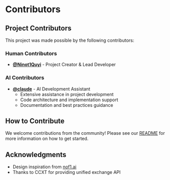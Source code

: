 # Contributors

## Project Contributors

This project was made possible by the following contributors:

### Human Contributors

- **[@Ninot1Quyi](https://github.com/Ninot1Quyi)** - Project Creator & Lead Developer

### AI Contributors

- **[@claude](https://github.com/claude)** - AI Development Assistant
  - Extensive assistance in project development
  - Code architecture and implementation support
  - Documentation and best practices guidance

## How to Contribute

We welcome contributions from the community! Please see our [README](README.md) for more information on how to get started.

## Acknowledgments

- Design inspiration from [nof1.ai](https://nof1.ai/)
- Thanks to CCXT for providing unified exchange API
